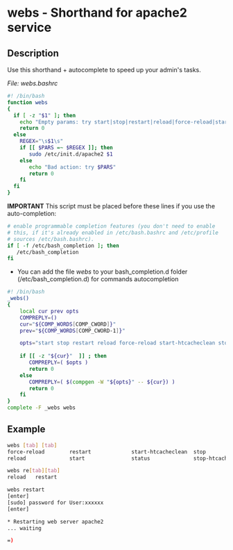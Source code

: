 # webs - Shorthand for apache2 service

## Description

Use this shorthand + autocomplete to speed up your admin's tasks.

_File: webs.bashrc_

```bash
#! /bin/bash
function webs 
{
  if [ -z "$1" ]; then
    echo "Empty params: try start|stop|restart|reload|force-reload|start-htcacheclean|stop-htcacheclean|status"
    return 0
  else
    REGEX="\s$1\s"
    if [[ $PARS =~ $REGEX ]]; then
       sudo /etc/init.d/apache2 $1
    else
       echo "Bad action: try $PARS"
       return 0
    fi
  fi  
}  
```
**IMPORTANT**
This script must be placed before these lines if you use the auto-completion:

```bash
# enable programmable completion features (you don't need to enable
# this, if it's already enabled in /etc/bash.bashrc and /etc/profile
# sources /etc/bash.bashrc).
if [ -f /etc/bash_completion ]; then
   /etc/bash_completion
fi

```

* You can add the file _webs_ to your bash_completion.d folder (/etc/bash_completion.d) for commands autocompletion

```bash
#! /bin/bash
_webs()
{
    local cur prev opts
    COMPREPLY=()
    cur="${COMP_WORDS[COMP_CWORD]}"
    prev="${COMP_WORDS[COMP_CWORD-1]}"

    opts="start stop restart reload force-reload start-htcacheclean stop-htcacheclean status"
    
    if [[ -z "${cur}"  ]] ; then
       COMPREPLY=( $opts )
       return 0
    else
       COMPREPLY=( $(compgen -W "${opts}" -- ${cur}) )
       return 0
    fi
}
complete -F _webs webs
```

## Example

```bash
webs [tab] [tab]
force-reload        restart             start-htcacheclean  stop                
reload              start               status              stop-htcacheclean

webs re[tab][tab]
reload   restart

webs restart
[enter]
[sudo] password for User:xxxxxx
[enter]

* Restarting web server apache2
... waiting

=)
```
